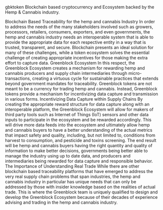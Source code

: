 gbktoken
Blockchain based cryptocurrency and Ecosystem backed by the Hemp & Cannabis industry.

Blockchain Based Traceability for the hemp and cannabis Industry In order to address the needs of the many stakeholders involved such as growers, processors, retailers, consumers, exporters, and even governments, the hemp and cannabis industry needs an interoperable system that is able to provide the appropriate data for each respective entity in a way that is trusted, transparent, and secure. Blockchain presents an ideal solution for many of these challenges, while a token ecosystem solves the essential challenge of creating appropriate incentives for those making the extra effort to capture data. Greenblock Ecosystem In this respect, the Greenblock Ecosystem creates a mechanism for rewarding hemp and cannabis producers and supply chain intermediaries through micro-transactions, creating a virtuous cycle for sustainable practices that extends beyond government mandates for traceability. Greenblock tokens are not meant to be a currency for trading hemp and cannabis. Instead, Greenblock tokens provide a mechanism for incentivizing data capture and transmission in various forms. Incentivizing Data Capture within Supply Chains By creating the appropriate reward structure for data capture along with an interoperable platform, the Greenblock Ecosystem will allow for makers of third party tools such as Internet of Things (IoT) sensors and other data inputs to participate in the ecosystem and be rewarded accordingly. This will drive more data feeds into the ecosystem and ultimately allow hemp and cannabis buyers to have a better understanding of the actual metrics that impact safety and quality, including, but not limited to, conditions from harvest to consumption, and pesticide and toxins screening. The end result will be hemp and cannabis buyers having the right quantity and quality of information to make better decisions, governments being better able to manage the industry using up to date data, and producers and intermediaries being rewarded for data capture and responsible behavior. The Importance of Understanding Real Trade While there are other blockchain based traceability platforms that have emerged to address the very real supply chain problems that span industries, the hemp and cannabis industry in particular has unique needs that can only be addressed by those with insider knowledge based on the realities of actual trade. This is where the Greenblock team is uniquely qualified to design and develop the Greenblock Ecosystem because of their decades of experience advising and trading in the hemp and cannabis industry.
